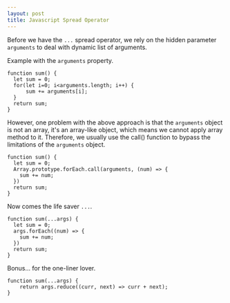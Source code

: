 ```yaml
---
layout: post
title: Javascript Spread Operator
---
```


Before we have the `...` spread operator, we rely on the hidden parameter `arguments` to deal with dynamic list of arguments.

Example with the `arguments` property.

```
function sum() {
  let sum = 0;
  for(let i=0; i<arguments.length; i++) {
      sum += arguments[i];
  }
  return sum;
}
```
However, one problem with the above approach is that the `arguments` object is not an array, it's an array-like object, which means we cannot apply array method to it. Therefore, we usually use the call() function to bypass the limitations of the `arguments` object.

```
function sum() {
  let sum = 0;
  Array.prototype.forEach.call(arguments, (num) => {
	sum += num;
  })
  return sum;
}
```
Now comes the life saver `...`. 
```
function sum(...args) {
  let sum = 0;
  args.forEach((num) => {
	sum += num;
  })
  return sum;
}
```
Bonus... for the one-liner lover.
```
function sum(...args) {
	return args.reduce((curr, next) => curr + next);
}
```
